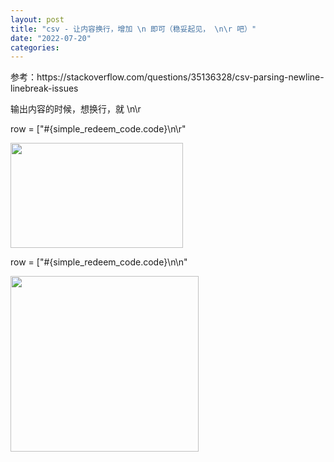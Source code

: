 ```yaml
---
layout: post
title: "csv - 让内容换行，增加 \n 即可（稳妥起见， \n\r 吧）"
date: "2022-07-20"
categories: 
---
```

<p>参考：https://stackoverflow.com/questions/35136328/csv-parsing-newline-linebreak-issues</p>

<p>输出内容的时候，想换行，就 \n\r</p>

<p>row = [&quot;#{simple_redeem_code.code}\n\r&quot;</p>

<p><img height="168" src="/uploads/ckeditor/pictures/121/image-20220720105925-1.png" width="276" /></p>

<p>row = [&quot;#{simple_redeem_code.code}\n\n&quot;</p>

<p><img height="281" src="/uploads/ckeditor/pictures/122/image-20220720105940-2.png" width="301" /></p>


